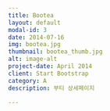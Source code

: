 ```yaml
---
title: Bootea
layout: default
modal-id: 3
date: 2014-07-16
img: bootea.jpg
thumbnail: bootea_thumb.jpg
alt: image-alt
project-date: April 2014
client: Start Bootstrap
category: A
description: 부티 상세페이지

---
```

